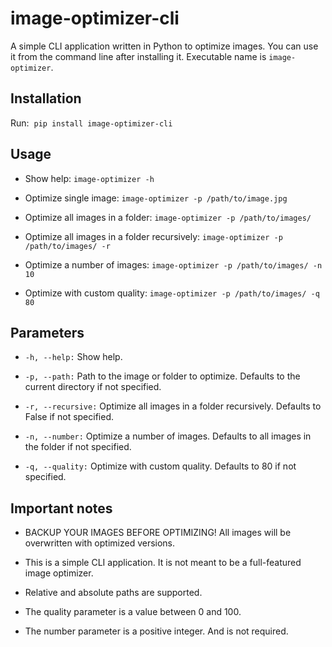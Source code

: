 # image-optimizer-cli

A simple CLI application written in Python to optimize images. You can use it from the command line after installing it. Executable name is `image-optimizer`.

## Installation

Run:&nbsp; ``pip install image-optimizer-cli``

## Usage

* Show help: ``image-optimizer -h``

* Optimize single image: ``image-optimizer -p /path/to/image.jpg``

* Optimize all images in a folder: ``image-optimizer -p /path/to/images/``

* Optimize all images in a folder recursively: ``image-optimizer -p /path/to/images/ -r``

* Optimize a number of images: ``image-optimizer -p /path/to/images/ -n 10``

* Optimize with custom quality: ``image-optimizer -p /path/to/images/ -q 80``

## Parameters

* ``-h, --help:`` Show help.

* ``-p, --path:`` Path to the image or folder to optimize. Defaults to the current directory if not specified.

* ``-r, --recursive:`` Optimize all images in a folder recursively. Defaults to False if not specified.

* ``-n, --number:`` Optimize a number of images. Defaults to all images in the folder if not specified.

* ``-q, --quality:`` Optimize with custom quality. Defaults to 80 if not specified.

## Important notes

* BACKUP YOUR IMAGES BEFORE OPTIMIZING! All images will be overwritten with optimized versions.

* This is a simple CLI application. It is not meant to be a full-featured image optimizer.

* Relative and absolute paths are supported.

* The quality parameter is a value between 0 and 100.

* The number parameter is a positive integer. And is not required.
